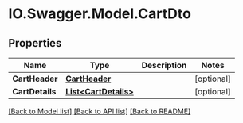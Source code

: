 # IO.Swagger.Model.CartDto
## Properties

Name | Type | Description | Notes
------------ | ------------- | ------------- | -------------
**CartHeader** | [**CartHeader**](CartHeader.md) |  | [optional] 
**CartDetails** | [**List&lt;CartDetails&gt;**](CartDetails.md) |  | [optional] 

[[Back to Model list]](../README.md#documentation-for-models) [[Back to API list]](../README.md#documentation-for-api-endpoints) [[Back to README]](../README.md)

